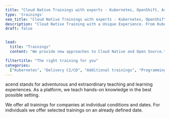 ```yaml
---
title: "Cloud Native Trainings with experts - Kubernetes, OpenShift, Argo CD."
type: 'trainings'
seo_title: "Cloud Native Trainings with experts - Kubernetes, OpenShift, Argo CD."
description: "Cloud Native Training with a Unique Experience. From Kubernetes to Prometheus to Cilium."
draft: false


lead:
  title: "Trainings"
  content: "We provide new approaches to Cloud Native and Open Source."

filtertitle: "The right training for you"
categories:
  ["Kubernetes", "Delivery CI/CD", "Additional trainings", "Programming"]
---
```


acend stands for adventurous and extraordinary teaching and learning experiences. As a platform, we teach hands-on knowledge in the best possible setting.<br/>

We offer all trainings for companies at individual conditions and dates. For individuals we offer selected trainings on an already defined date.
